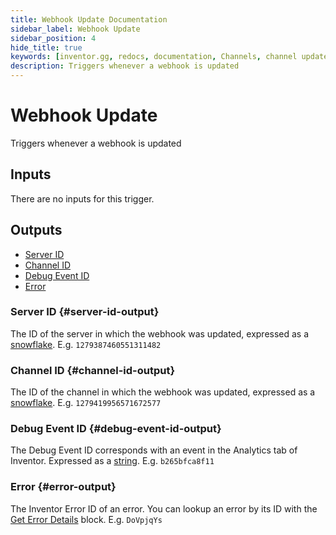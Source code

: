 ```yaml
---
title: Webhook Update Documentation
sidebar_label: Webhook Update
sidebar_position: 4
hide_title: true
keywords: [inventor.gg, redocs, documentation, Channels, channel update, webhooks, webhook update]
description: Triggers whenever a webhook is updated
---
```

# Webhook Update
Triggers whenever a webhook is updated

## Inputs
There are no inputs for this trigger.


## Outputs

- [Server ID](#server-id-output)
- [Channel ID](#channel-id-output)
- [Debug Event ID](#debug-event-id-output)
- [Error](#error-output)

### Server ID {#server-id-output}
The ID of the server in which the webhook was updated, expressed as a [snowflake](/inventor-reference/types/string/snowflake). E.g. `1279387460551311482`
### Channel ID {#channel-id-output}
The ID of the channel in which the webhook was updated, expressed as a [snowflake](/inventor-reference/types/string/snowflake). E.g. `1279419956571672577`

### Debug Event ID {#debug-event-id-output}
The Debug Event ID corresponds with an event in the Analytics tab of Inventor. Expressed as a [string](/inventor-reference/types/string). E.g. `b265bfca8f11`

### Error {#error-output}
The Inventor Error ID of an error. You can lookup an error by its ID with the [Get Error Details](/inventor-reference/blocks/utilities/get-error-details) block. E.g. `DoVpjqYs`